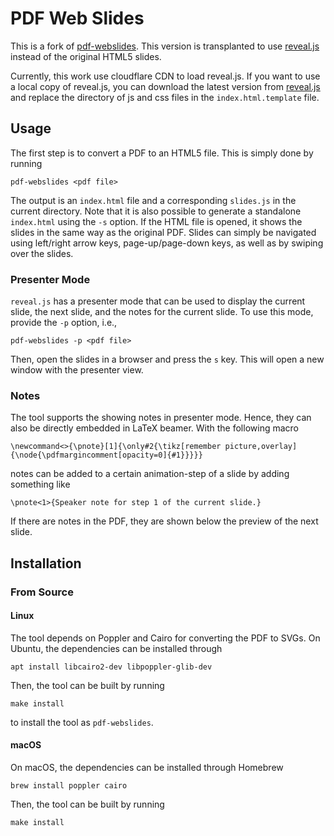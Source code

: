 # PDF Web Slides

This is a fork of [pdf-webslides](https://github.com/misc0110/pdf-webslides). This version is transplanted to use [reveal.js](https://github.com/hakimel/reveal.js) instead of the original HTML5 slides.

Currently, this work use cloudflare CDN to load reveal.js. If you want to use a local copy of reveal.js, you can download the latest version from [reveal.js](https://github.com/hakimel/reveal.js) and replace the directory of js and css files in the `index.html.template` file.

## Usage

The first step is to convert a PDF to an HTML5 file. This is simply done by running

    pdf-webslides <pdf file>
    
The output is an `index.html` file and a corresponding `slides.js` in the current directory. Note that it is also possible to generate a standalone `index.html` using the `-s` option. If the HTML file is opened, it shows the slides in the same way as the original PDF. Slides can simply be navigated using left/right arrow keys, page-up/page-down keys, as well as by swiping over the slides.

### Presenter Mode

`reveal.js` has a presenter mode that can be used to display the current slide, the next slide, and the notes for the current slide. To use this mode, provide the `-p` option, i.e.,

    pdf-webslides -p <pdf file>

Then, open the slides in a browser and press the `s` key. This will open a new window with the presenter view.

### Notes

The tool supports the showing notes in presenter mode. Hence, they can also be directly embedded in LaTeX beamer.
With the following macro

    \newcommand<>{\pnote}[1]{\only#2{\tikz[remember picture,overlay]{\node{\pdfmargincomment[opacity=0]{#1}}}}}

notes can be added to a certain animation-step of a slide by adding something like

    \pnote<1>{Speaker note for step 1 of the current slide.}
    
If there are notes in the PDF, they are shown below the preview of the next slide.

## Installation

### From Source

#### Linux

The tool depends on Poppler and Cairo for converting the PDF to SVGs. 
On Ubuntu, the dependencies can be installed through 

    apt install libcairo2-dev libpoppler-glib-dev
    
Then, the tool can be built by running

    make install
    
to install the tool as `pdf-webslides`.

#### macOS

On macOS, the dependencies can be installed through Homebrew

    brew install poppler cairo
    
Then, the tool can be built by running

    make install
